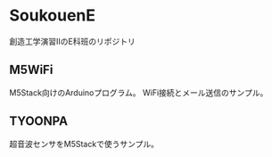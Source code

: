 # SoukouenE

創造工学演習IIのE科班のリポジトリ

## M5WiFi

M5Stack向けのArduinoプログラム。
WiFi接続とメール送信のサンプル。

## TYOONPA

超音波センサをM5Stackで使うサンプル。

